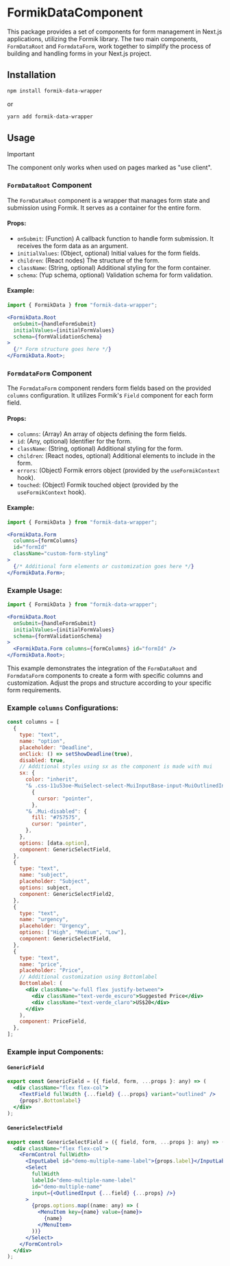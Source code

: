 # FormikDataComponent

This package provides a set of components for form management in Next.js applications, utilizing the Formik library. The two main components, `FormDataRoot` and `FormdataForm`, work together to simplify the process of building and handling forms in your Next.js project.

## Installation

```bash
npm install formik-data-wrapper
```

or

```bash
yarn add formik-data-wrapper
```

## Usage

> [!IMPORTANT]  
> The component only works when used on pages marked as "use client".

### `FormDataRoot` Component

The `FormDataRoot` component is a wrapper that manages form state and submission using Formik. It serves as a container for the entire form.

#### Props:

- `onSubmit`: (Function) A callback function to handle form submission. It receives the form data as an argument.
- `initialValues`: (Object, optional) Initial values for the form fields.
- `children`: (React nodes) The structure of the form.
- `className`: (String, optional) Additional styling for the form container.
- `schema`: (Yup schema, optional) Validation schema for form validation.

#### Example:

```jsx
import { FormikData } from "formik-data-wrapper";

<FormikData.Root
  onSubmit={handleFormSubmit}
  initialValues={initialFormValues}
  schema={formValidationSchema}
>
  {/* Form structure goes here */}
</FormikData.Root>;
```

### `FormdataForm` Component

The `FormdataForm` component renders form fields based on the provided `columns` configuration. It utilizes Formik's `Field` component for each form field.

#### Props:

- `columns`: (Array) An array of objects defining the form fields.
- `id`: (Any, optional) Identifier for the form.
- `className`: (String, optional) Additional styling for the form.
- `children`: (React nodes, optional) Additional elements to include in the form.
- `errors`: (Object) Formik errors object (provided by the `useFormikContext` hook).
- `touched`: (Object) Formik touched object (provided by the `useFormikContext` hook).

#### Example:

```jsx
import { FormikData } from "formik-data-wrapper";

<FormikData.Form
  columns={formColumns}
  id="formId"
  className="custom-form-styling"
>
  {/* Additional form elements or customization goes here */}
</FormikData.Form>;
```

### Example Usage:

```jsx
import { FormikData } from "formik-data-wrapper";

<FormikData.Root
  onSubmit={handleFormSubmit}
  initialValues={initialFormValues}
  schema={formValidationSchema}
>
  <FormikData.Form columns={formColumns} id="formId" />
</FormikData.Root>;
```

This example demonstrates the integration of the `FormDataRoot` and `FormdataForm` components to create a form with specific columns and customization. Adjust the props and structure according to your specific form requirements.

### Example `columns` Configurations:

```jsx
const columns = [
  {
    type: "text",
    name: "option",
    placeholder: "Deadline",
    onClick: () => setShowDeadline(true),
    disabled: true,
    // Additional styles using sx as the component is made with mui
    sx: {
      color: "inherit",
      "& .css-11u53oe-MuiSelect-select-MuiInputBase-input-MuiOutlinedInput-input.Mui-disabled":
        {
          cursor: "pointer",
        },
      "& .Mui-disabled": {
        fill: "#757575",
        cursor: "pointer",
      },
    },
    options: [data.option],
    component: GenericSelectField,
  },
  {
    type: "text",
    name: "subject",
    placeholder: "Subject",
    options: subject,
    component: GenericSelectField2,
  },
  {
    type: "text",
    name: "urgency",
    placeholder: "Urgency",
    options: ["High", "Medium", "Low"],
    component: GenericSelectField,
  },
  {
    type: "text",
    name: "price",
    placeholder: "Price",
    // Additional customization using Bottomlabel
    Bottomlabel: (
      <div className="w-full flex justify-between">
        <div className="text-verde_escuro">Suggested Price</div>
        <div className="text-verde_claro">US$20</div>
      </div>
    ),
    component: PriceField,
  },
];
```

### Example input Components:

#### `GenericField`

```jsx
export const GenericField = ({ field, form, ...props }: any) => (
  <div className="flex flex-col">
    <TextField fullWidth {...field} {...props} variant="outlined" />
    {props?.Bottomlabel}
  </div>
);
```

#### `GenericSelectField`

```jsx
export const GenericSelectField = ({ field, form, ...props }: any) => (
  <div className="flex flex-col">
    <FormControl fullWidth>
      <InputLabel id="demo-multiple-name-label">{props.label}</InputLabel>
      <Select
        fullWidth
        labelId="demo-multiple-name-label"
        id="demo-multiple-name"
        input={<OutlinedInput {...field} {...props} />}
      >
        {props.options.map((name: any) => (
          <MenuItem key={name} value={name}>
            {name}
          </MenuItem>
        ))}
      </Select>
    </FormControl>
  </div>
);
```
